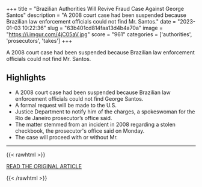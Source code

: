 +++
title = "Brazilian Authorities Will Revive Fraud Case Against George Santos"
description = "A 2008 court case had been suspended because Brazilian law enforcement officials could not find Mr. Santos."
date = "2023-01-03 10:22:36"
slug = "63b401cd814faa13d4b4a70a"
image = "https://i.imgur.com/4jC05aV.jpg"
score = "961"
categories = ['authorities', 'prosecutors', 'takes']
+++

A 2008 court case had been suspended because Brazilian law enforcement officials could not find Mr. Santos.

## Highlights

- A 2008 court case had been suspended because Brazilian law enforcement officials could not find George Santos.
- A formal request will be made to the U.S.
- Justice Department to notify him of the charges, a spokeswoman for the Rio de Janeiro prosecutor’s office said.
- The matter stemmed from an incident in 2008 regarding a stolen checkbook, the prosecutor's office said on Monday.
- The case will proceed with or without Mr.

---

{{< rawhtml >}}
  <p class="article-category">
    <a target="_blank" href="https://www.nytimes.com/2023/01/02/nyregion/george-santos-brazil.html?unlocked_article_code=kLlWScQ42mj3FLpEIqp2AAAihPNoY-BvYzpWPcamkdPIofTzbaEmo5HCwYgb4vcA391MDOocxe9eJx8XoLZD2B_URHCY_ScJhHLwzwxBKXdydbstRwAt0ExMJBACJju3OIm-8f_k9hDLlRryxbtFGRWL_1O46f2nuoMMXOkbtwaSR0eqvSjKru4bM4d2aWjIf4eGhlJ9tWKkKOr5GGQqlRAEQRyJcObhUYnxsfTTlFGjGpgqXvwnhVhoNBFE9OEyqJDmG2l_j9i2DWxzOzeR27R_CfcZYtwoliWY1lH5xSnF3LE7XDKtXQgO90CBaHHoF2AJtYFsQKi3--DjXim9&amp;smid=re-share">READ THE ORIGINAL ARTICLE</a>
  </p>
{{< /rawhtml >}}
